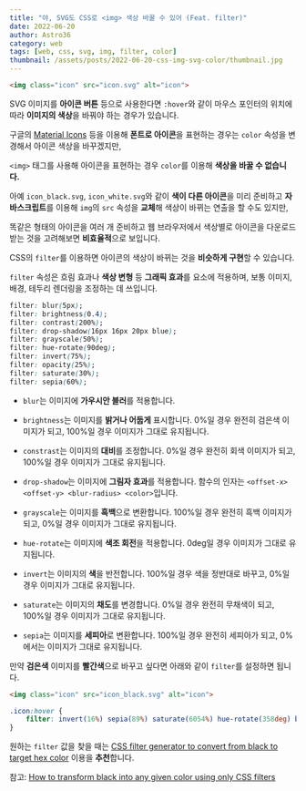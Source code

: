```yaml
---
title: "야, SVG도 CSS로 <img> 색상 바꿀 수 있어 (Feat. filter)"
date: 2022-06-20
author: Astro36
category: web
tags: [web, css, svg, img, filter, color]
thumbnail: /assets/posts/2022-06-20-css-img-svg-color/thumbnail.jpg
---
```


```html
<img class="icon" src="icon.svg" alt="icon">
```

SVG 이미지를 **아이콘 버튼** 등으로 사용한다면 `:hover`와 같이 마우스 포인터의 위치에 따라 **이미지의 색상**을 바꿔야 하는 경우가 있습니다.

구글의 [Material Icons](https://fonts.google.com/icons) 등을 이용해 **폰트로 아이콘**을 표현하는 경우는 `color` 속성을 변경해서 아이콘 색상을 바꾸겠지만,

`<img>` 태그를 사용해 아이콘을 표현하는 경우 `color`를 이용해 **색상을 바꿀 수 없습니다.**

아예 `icon_black.svg`, `icon_white.svg`와 같이 **색이 다른 아이콘**을 미리 준비하고 **자바스크립트**를 이용해 `img`의 `src` 속성을 **교체**해 색상이 바뀌는 연출을 할 수도 있지만,

똑같은 형태의 아이콘을 여러 개 준비하고 웹 브라우저에서 색상별로 아이콘을 다운로드 받는 것을 고려해보면 **비효율적**으로 보입니다.

CSS의 `filter`를 이용하면 아이콘의 색상이 바뀌는 것을 **비슷하게 구현**할 수 있습니다.

`filter` 속성은 흐림 효과나 **색상 변형** 등 **그래픽 효과**를 요소에 적용하며, 보통 이미지, 배경, 테두리 렌더링을 조정하는 데 쓰입니다.

```css
filter: blur(5px);
filter: brightness(0.4);
filter: contrast(200%);
filter: drop-shadow(16px 16px 20px blue);
filter: grayscale(50%);
filter: hue-rotate(90deg);
filter: invert(75%);
filter: opacity(25%);
filter: saturate(30%);
filter: sepia(60%);
```

- `blur`는 이미지에 **가우시안 블러**를 적용합니다.

- `brightness`는 이미지를 **밝거나 어둡게** 표시합니다.
  0%일 경우 완전히 검은색 이미지가 되고, 100%일 경우 이미지가 그대로 유지됩니다.

- `constrast`는 이미지의 **대비**를 조정합니다.
  0%일 경우 완전히 회색 이미지가 되고, 100%일 경우 이미지가 그대로 유지됩니다.

- `drop-shadow`는 이미지에 **그림자 효과**를 적용합니다.
  함수의 인자는 `<offset-x> <offset-y> <blur-radius> <color>`입니다.

- `grayscale`는 이미지를 **흑백**으로 변환합니다.
  100%일 경우 완전히 흑백 이미지가 되고, 0%일 경우 이미지가 그대로 유지됩니다.

- `hue-rotate`는 이미지에 **색조 회전**을 적용합니다.
  0deg일 경우 이미지가 그대로 유지됩니다.

- `invert`는 이미지의 **색**을 반전합니다.
  100%일 경우 색을 정반대로 바꾸고, 0%일 경우 이미지가 그대로 유지됩니다.

- `saturate`는 이미지의 **채도**를 변경합니다.
  0%일 경우 완전히 무채색이 되고, 100%일 경우 이미지가 그대로 유지됩니다.

- `sepia`는 이미지를 **세피아**로 변환합니다.
  100%일 경우 완전히 세피아가 되고, 0%에서는 이미지가 그대로 유지됩니다.

만약 **검은색** 이미지를 **빨간색**으로 바꾸고 싶다면 아래와 같이 `filter`를 설정하면 됩니다.

```html
<img class="icon" src="icon_black.svg" alt="icon">
```

```css
.icon:hover {
    filter: invert(16%) sepia(89%) saturate(6054%) hue-rotate(358deg) brightness(97%) contrast(113%);
}
```

원하는 `filter` 값을 찾을 때는 [CSS filter generator to convert from black to target hex color](https://codepen.io/sosuke/pen/Pjoqqp) 이용을 **추천**합니다.

참고: [How to transform black into any given color using only CSS filters](https://stackoverflow.com/questions/42966641/how-to-transform-black-into-any-given-color-using-only-css-filters/43960991#43960991)
